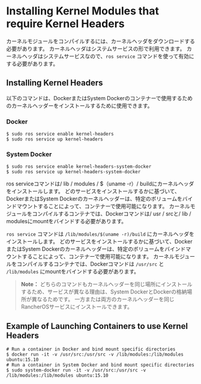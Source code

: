 # Installing Kernel Modules that require Kernel Headers

カーネルモジュールをコンパイルするには、カーネルヘッダをダウンロードする必要があります。
カーネルヘッダはシステムサービスの形で利用できます。
カーネルヘッダはシステムサービスなので、`ros service` コマンドを使って有効にする必要があります。

## Installing Kernel Headers

以下のコマンドは、DockerまたはSystem Dockerのコンテナーで使用するためのカーネルヘッダーをインストールするために使用できます。

### Docker

```
$ sudo ros service enable kernel-headers
$ sudo ros service up kernel-headers
```

### System Docker

```
$ sudo ros service enable kernel-headers-system-docker
$ sudo ros service up kernel-headers-system-docker
```

ros serviceコマンドは/ lib / modules / $（uname -r）/ buildにカーネルヘッダをインストールします。 どのサービスをインストールするかに基づいて、DockerまたはSystem Dockerのカーネルヘッダーは、特定のボリュームをバインドマウントすることによって、コンテナーで使用可能になります。 カーネルモジュールをコンパイルするコンテナでは、Dockerコマンドは/ usr / srcと/ lib / modulesにmountをバインドする必要があります。

`ros service` コマンドは `/lib/modules/$(uname -r)/build` にカーネルヘッダをインストールします。
どのサービスをインストールするかに基づいて、DockerまたはSystem Dockerのカーネルヘッダーは、特定のボリュームをバインドマウントすることによって、コンテナーで使用可能になります。
カーネルモジュールをコンパイルするコンテナでは、Dockerコマンドは `/usr/src` と `/lib/modules` にmountをバインドする必要があります。

> **Note：**
> どちらのコマンドもカーネルヘッダーを同じ場所にインストールするため、サービスが異なる理由は、System DockerとDockerの格納場所が異なるためです。
> 一方または両方のカーネルヘッダーを同じRancherOSサービスにインストールできます。

## Example of Launching Containers to use Kernel Headers

```
# Run a container in Docker and bind mount specific directories
$ docker run -it -v /usr/src:/usr/src -v /lib/modules:/lib/modules ubuntu:15.10
# Run a container in System Docker and bind mount specific directories
$ sudo system-docker run -it -v /usr/src:/usr/src -v /lib/modules:/lib/modules ubuntu:15.10
```

